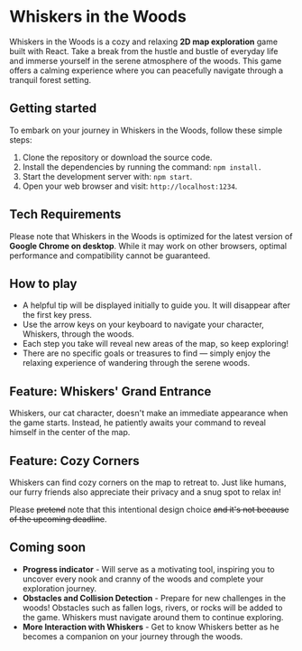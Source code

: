 # Whiskers in the Woods

Whiskers in the Woods is a cozy and relaxing **2D map exploration** game built with React. Take a break from the hustle and bustle of everyday life and immerse yourself in the serene atmosphere of the woods. This game offers a calming experience where you can peacefully navigate through a tranquil forest setting.

## Getting started

To embark on your journey in Whiskers in the Woods, follow these simple steps:

1. Clone the repository or download the source code.
2. Install the dependencies by running the command: `npm install.`
3. Start the development server with: `npm start`.
4. Open your web browser and visit: `http://localhost:1234`.

## Tech Requirements

Please note that Whiskers in the Woods is optimized for the latest version of **Google Chrome on desktop**. While it may work on other browsers, optimal performance and compatibility cannot be guaranteed.

## How to play

- A helpful tip will be displayed initially to guide you. It will disappear after the first key press.
- Use the arrow keys on your keyboard to navigate your character, Whiskers, through the woods.
- Each step you take will reveal new areas of the map, so keep exploring!
- There are no specific goals or treasures to find — simply enjoy the relaxing experience of wandering through the serene woods.

## Feature: Whiskers' Grand Entrance

Whiskers, our cat character, doesn't make an immediate appearance when the game starts. Instead, he patiently awaits your command to reveal himself in the center of the map.

## Feature: Cozy Corners

Whiskers can find cozy corners on the map to retreat to. Just like humans, our furry friends also appreciate their privacy and a snug spot to relax in!

Please ~~pretend~~ note that this intentional design choice ~~and it's not because of the upcoming deadline~~.

## Coming soon

- **Progress indicator** - Will serve as a motivating tool, inspiring you to uncover every nook and cranny of the woods and complete your exploration journey.
- **Obstacles and Collision Detection** - Prepare for new challenges in the woods! Obstacles such as fallen logs, rivers, or rocks will be added to the game. Whiskers must navigate around them to continue exploring.
- **More Interaction with Whiskers** - Get to know Whiskers better as he becomes a companion on your journey through the woods.
